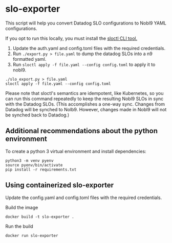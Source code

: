 # slo-exporter

This script will help you convert Datadog SLO configurations to Nobl9
YAML configurations.

If you opt to run this locally, you must install the [sloctl CLI tool.](https://docs.nobl9.com/sloctl-user-guide)

1. Update the auth.yaml and config.toml files with the required credentials.
2. Run `./export.py > file.yaml` to dump the datadog SLOs into a n9 formatted yaml.
3. Run `sloctl apply -f file.yaml --config config.toml` to apply it to nobl9.

```shell script
./slo_export.py > file.yaml
sloctl apply -f file.yaml --config config.toml
```

Please note that sloctl's semantics are idempotent, like Kubernetes, so you can
run this command repeatedly to keep the resulting Nobl9 SLOs in sync with the
Datadog SLOs. (This accomplishes a one-way sync. Changes from Datadog will be
synched to Nolb9. However, changes made in Nobl9 will not be synched back to
Datadog.)

## Additional recommendations about the python environment

To create a python 3 virtual environment and install dependencies:

```shell script
python3 -m venv pyenv
source pyenv/bin/activate
pip install -r requirements.txt
```

## Using containerized slo-exporter
Update the config.yaml and config.toml files with the required credentials.

Build the image

```shell script
docker build -t slo-exporter .
```

Run the build

```shell script
docker run slo-exporter
```
